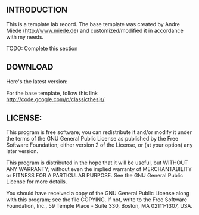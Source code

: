 INTRODUCTION
--

This is a template lab record. The base template was created by Andre Miede (http://www.miede.de) and customized/modified it in accordance with my needs.

TODO: Complete this section

DOWNLOAD
--

Here's the latest version:

For the base template, follow this link
http://code.google.com/p/classicthesis/

LICENSE:
--
This program is free software; you can redistribute it and/or modify
it under the terms of the GNU General Public License as published by
the Free Software Foundation; either version 2 of the License, or
(at your option) any later version.

This program is distributed in the hope that it will be useful,
but WITHOUT ANY WARRANTY; without even the implied warranty of
MERCHANTABILITY or FITNESS FOR A PARTICULAR PURPOSE.  See the
GNU General Public License for more details.

You should have received a copy of the GNU General Public License
along with this program; see the file COPYING.  If not, write to
the Free Software Foundation, Inc., 59 Temple Place - Suite 330,
Boston, MA 02111-1307, USA.
